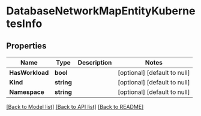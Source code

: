 # DatabaseNetworkMapEntityKubernetesInfo

## Properties
Name | Type | Description | Notes
------------ | ------------- | ------------- | -------------
**HasWorkload** | **bool** |  | [optional] [default to null]
**Kind** | **string** |  | [optional] [default to null]
**Namespace** | **string** |  | [optional] [default to null]

[[Back to Model list]](../README.md#documentation-for-models) [[Back to API list]](../README.md#documentation-for-api-endpoints) [[Back to README]](../README.md)

